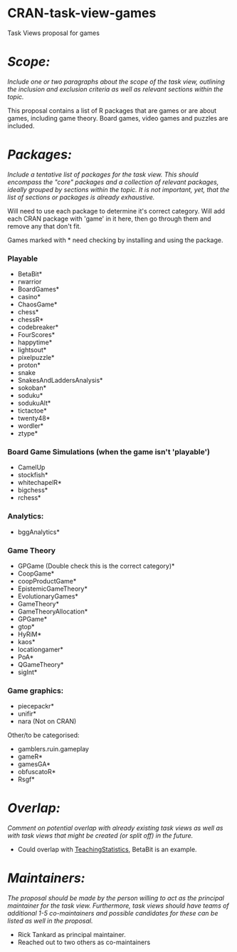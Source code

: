 # CRAN-task-view-games
Task Views proposal for games

# _Scope:_ 
*Include one or two paragraphs about the scope of the task view, outlining the inclusion and exclusion criteria
  as well as relevant sections within the topic.*
  
This proposal contains a list of R packages that are games or are about games, including game theory.
Board games, video games and puzzles are included.
  
# _Packages:_ 
*Include a _tentative list_ of packages for the task view. This should encompass the "core" packages
  and a collection of relevant packages, ideally grouped by sections within the topic. It is not important, yet,
  that the list of sections or packages is already exhaustive.*
  
Will need to use each package to determine it's correct category.
Will add each CRAN package with 'game' in it here, then go through them and remove any that don't fit. 

Games marked with \* need checking by installing and using the package.

### Playable
- BetaBit\*
- rwarrior 
- BoardGames\*
- casino\*
- ChaosGame\*
- chess\*
- chessR\*
- codebreaker\*
- FourScores\*
- happytime\*
- lightsout\*
- pixelpuzzle\*
- proton\*
- snake
- SnakesAndLaddersAnalysis\*
- sokoban\*
- soduku\*
- sodukuAlt\*
- tictactoe\*
- twenty48\*
- wordler\*
- ztype\*


### Board Game Simulations (when the game isn't 'playable')
- CamelUp
- stockfish\*
- whitechapelR\*
- bigchess\*
- rchess\*

### Analytics: 
- bggAnalytics\*

### Game Theory
- GPGame (Double check this is the correct category)\*
- CoopGame\*
- coopProductGame\*
- EpistemicGameTheory\*
- EvolutionaryGames\*
- GameTheory\*
- GameTheoryAllocation\*
- GPGame\*
- gtop\*
- HyRiM\*
- kaos\*
- locationgamer\*
- PoA\*
- QGameTheory\*
- sigInt\*

### Game graphics:
- piecepackr\*
- unifir\*
- nara (Not on CRAN)


Other/to be categorised:
- gamblers.ruin.gameplay
- gameR\*
- gamesGA\*
- obfuscatoR\*
- Rsgf\*

  
# _Overlap:_
*Comment on potential overlap with already existing task views as well as with task views that might be
  created (or split off) in the future.*

- Could overlap with [TeachingStatistics](https://cran.r-project.org/web/views/TeachingStatistics.html), BetaBit is an example.
  
# _Maintainers:_
*The proposal should be made by the person willing to act as the principal maintainer for the task view.
  Furthermore, task views should have teams of additional 1-5 co-maintainers and possible candidates for these can be listed
  as well in the proposal.*
  
- Rick Tankard as principal maintainer. 
- Reached out to two others as co-maintainers
  
  
